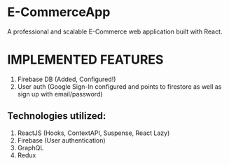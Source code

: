 # E-CommerceApp
A professional and scalable E-Commerce web application built with React.

# IMPLEMENTED FEATURES
1. Firebase DB (Added, Configured!)
2. User auth (Google Sign-In configured and points to firestore as well as sign up with email/password)

## Technologies utilized:
1. ReactJS (Hooks, ContextAPI, Suspense, React Lazy)
2. Firebase (User authentication)
3. GraphQL
4. Redux

